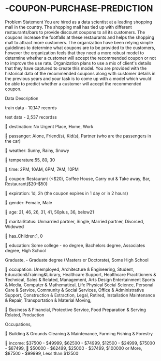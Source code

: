 # -COUPON-PURCHASE-PREDICTION 
Problem Statement
You are hired as a data scientist at a leading shopping mall in the country. The shopping mall has tied
up with different restaurants/bars to provide discount coupons to all its customers. The coupons
increase the footfalls at these restaurants and helps the shopping mall to attract more customers.
The organization have been relying simple guidelines to determine what coupons are to be provided
to the customers, however the organization feels that they need a more robust model to determine
whether a customer will accept the recommended coupon or not to improve the use rate.
Organization plans to use a mix of client's details that they have captured to create this model.
You are provided with the historical data of the recommended coupons along with customer
details in the previous years and your task is to come up with a model which would be able to
predict whether a customer will accept the recommended coupon.

Data Description

train data - 10,147 records

test data - 2,537 recordss

 destination: No Urgent Place, Home, Work

 passanger: Alone, Friend(s), Kid(s), Partner (who are the passengers in the car)

 weather: Sunny, Rainy, Snowy

 temperature:55, 80, 30

 time: 2PM, 10AM, 6PM, 7AM, 10PM

 coupon: Restaurant (<$20), Coffee House, Carry out & Take away, Bar, Restaurant($20-$50)

 expiration: 1d, 2h (the coupon expires in 1 day or in 2 hours)

 gender: Female, Male

 age: 21, 46, 26, 31, 41, 50plus, 36, below21

 maritalStatus: Unmarried partner, Single, Married partner, Divorced, Widowed

 has_Children:1, 0

 education: Some college - no degree, Bachelors degree, Associates degree, High School

Graduate, - Graduate degree (Masters or Doctorate), Some High School

 occupation: Unemployed, Architecture & Engineering, Student, Education&Training&Library,
Healthcare Support, Healthcare Practitioners & Technical, Sales & Related, Management,
Arts Design Entertainment Sports & Media, Computer & Mathematical, Life Physical Social
Science, Personal Care & Service, Community & Social Services, Office & Administrative
Support, Construction & Extraction, Legal, Retired, Installation Maintenance & Repair,
Transportation & Material Moving,

 Business & Financial, Protective Service, Food Preparation & Serving Related, Production

Occupations,

 Building & Grounds Cleaning & Maintenance, Farming Fishing & Forestry

 income: $37500 - $49999, $62500 - $74999, $12500 - $24999, $75000 - $87499,
 $50000 - $62499, $25000 - $37499, $100000 or More, $87500 - $99999, Less than $12500
